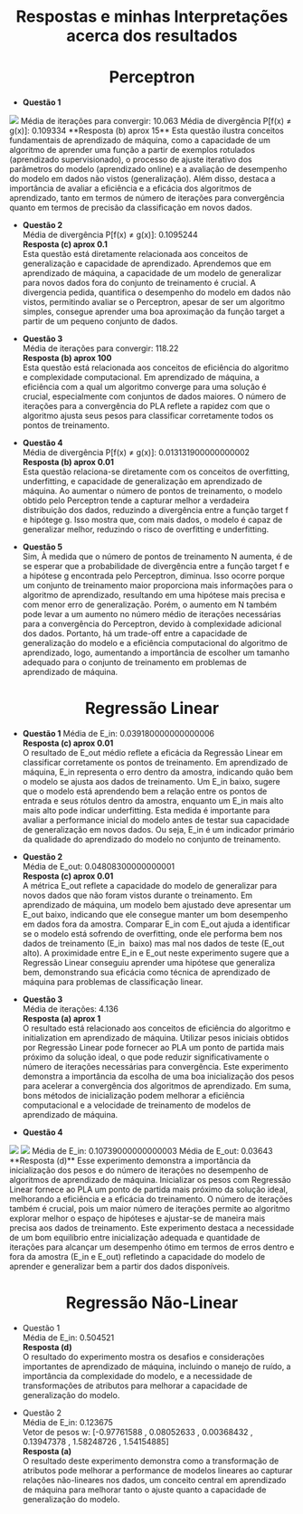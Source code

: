 # <h1 align="center"> Respostas e minhas Interpretações acerca dos resultados </h1>

# <h1 align="center"> Perceptron </h1>

- **Questão 1**  
<img src="imagens/1.png">  
Média de iterações para convergir: 10.063  
Média de divergência P[f(x) ≠ g(x)]: 0.109334  
**Resposta (b) aprox 15**   
Esta questão ilustra conceitos fundamentais de aprendizado de máquina, como a capacidade de um algoritmo de aprender uma função
a partir de exemplos rotulados (aprendizado supervisionado), o processo de ajuste iterativo dos parâmetros do modelo (aprendizado online) 
e a avaliação de desempenho do modelo em dados não vistos (generalização). Além disso, destaca a importância de avaliar a eficiência e a eficácia 
dos algoritmos de aprendizado, tanto em termos de número de iterações para convergência quanto em termos de precisão da classificação 
em novos dados.

- **Questão 2**  
Média de divergência P[f(x) ≠ g(x)]: 0.1095244  
**Resposta (c) aprox 0.1**  
Esta questão está diretamente relacionada aos conceitos de generalização e capacidade de aprendizado. Aprendemos que em aprendizado de máquina, 
a capacidade de um modelo de generalizar para novos dados fora do conjunto de treinamento é crucial. A divergencia pedida, quantifica o desempenho 
do modelo em dados não vistos, permitindo avaliar se o Perceptron, apesar de ser um algoritmo simples, consegue aprender uma boa aproximação da 
função target a partir de um pequeno conjunto de dados.

- **Questão 3**  
Média de iterações para convergir: 118.22  
**Resposta (b) aprox 100**  
Esta questão está relacionada aos conceitos de eficiência do algoritmo e complexidade computacional. Em aprendizado de máquina, a eficiência 
com a qual um algoritmo converge para uma solução é crucial, especialmente com conjuntos de dados maiores. O número de iterações para a convergência 
do PLA reflete a rapidez com que o algoritmo ajusta seus pesos para classificar corretamente todos os pontos de treinamento. 

- **Questão 4**  
Média de divergência P[f(x) ≠ g(x)]: 0.013131900000000002  
**Resposta (b) aprox 0.01**  
Esta questão relaciona-se diretamente com os conceitos de overfitting, underfitting, e capacidade de generalização em aprendizado de máquina. 
Ao aumentar o número de pontos de treinamento, o modelo obtido pelo Perceptron tende a capturar melhor a verdadeira distribuição dos dados, 
reduzindo a divergência entre a função target f e hipótege g. Isso mostra que, com mais dados, o modelo é capaz de generalizar melhor, reduzindo 
o risco de overfitting e underfitting.

- **Questão 5**  
Sim, À medida que o número de pontos de treinamento N aumenta, é de se esperar que a probabilidade de divergência entre a função target f e a hipótese 
g encontrada pelo Perceptron, diminua. Isso ocorre porque um conjunto de treinamento maior proporciona mais informações para o algoritmo de 
aprendizado, resultando em uma hipótese mais precisa e com menor erro de generalização. Porém, o aumento em N também pode levar a um aumento 
no número médio de iterações necessárias para a convergência do Perceptron, devido à complexidade adicional dos dados. Portanto, há um trade-off 
entre a capacidade de generalização do modelo e a eficiência computacional do algoritmo de aprendizado, logo, aumentando a importância de escolher 
um tamanho adequado para o conjunto de treinamento em problemas de aprendizado de máquina.

# <h1 align="center"> Regressão Linear </h1>


- **Questão 1**
Média de E_in: 0.039180000000000006  
**Resposta (c) aprox 0.01**  
O resultado de E_out médio reflete a eficácia da Regressão Linear em classificar corretamente os pontos de treinamento. Em aprendizado de máquina, 
E_in representa o erro dentro da amostra, indicando quão bem o modelo se ajusta aos dados de treinamento. Um E_in baixo, sugere que o modelo está 
aprendendo bem a relação entre os pontos de entrada e seus rótulos dentro da amostra, enquanto um E_in mais alto mais alto pode indicar underfitting. 
Esta medida é importante para avaliar a performance inicial do modelo antes de testar sua capacidade de generalização em novos dados. Ou seja, E_in 
é um indicador primário da qualidade do aprendizado do modelo no conjunto de treinamento.


- **Questão 2**  
Média de E_out: 0.04808300000000001  
**Resposta (c) aprox 0.01**  
A métrica E_out reflete a capacidade do modelo de generalizar para novos dados que não foram vistos durante o treinamento. Em aprendizado de 
máquina, um modelo bem ajustado deve apresentar um E_out baixo, indicando que ele consegue manter um bom desempenho em dados fora da amostra. 
Comparar E_in com E_out​ ajuda a identificar se o modelo está sofrendo de overfitting, onde ele performa bem nos dados de treinamento (E_in ​
baixo) mas mal nos dados de teste (E_out alto). A proximidade entre E_in e E_out neste experimento sugere que a Regressão Linear conseguiu 
aprender uma hipótese que generaliza bem, demonstrando sua eficácia como técnica de aprendizado de máquina para problemas de classificação linear.

- **Questão 3**  
Média de iterações: 4.136  
**Resposta (a) aprox 1**  
O resultado está relacionado aos conceitos de eficiência do algoritmo e initialization em aprendizado de máquina. Utilizar pesos iniciais obtidos 
por Regressão Linear pode fornecer ao PLA um ponto de partida mais próximo da solução ideal, o que pode reduzir significativamente o número de 
iterações necessárias para convergência. Este experimento demonstra a importância da escolha de uma boa inicialização dos pesos para acelerar a 
convergência dos algoritmos de aprendizado. Em suma, bons métodos de inicialização podem melhorar a eficiência computacional e a velocidade de 
treinamento de modelos de aprendizado de máquina.

- **Questão 4**  
<img src="imagens/4.png"> 
<img src="imagens/4-2.png">   
Média de E_in: 0.10739000000000003  
Média de E_out: 0.03643  
**Resposta (d)**  
Esse experimento demonstra a importância da inicialização dos pesos e do número de iterações no desempenho de algoritmos de aprendizado de máquina. Inicializar os pesos com Regressão Linear fornece ao PLA um ponto de partida mais próximo da solução ideal, melhorando a eficiência e a eficácia do treinamento. O número de iterações também é crucial, pois um maior número de iterações permite ao algoritmo explorar melhor o espaço de hipóteses e ajustar-se de maneira mais precisa aos dados de treinamento. Este experimento destaca a necessidade de um bom equilíbrio entre inicialização adequada e quantidade de iterações para alcançar um desempenho ótimo em termos de erros dentro e fora da amostra (E_in e E_out) refletindo a capacidade do modelo de aprender e generalizar bem a partir dos dados disponíveis.

# <h1 align="center"> Regressão Não-Linear </h1>
- Questão 1  
Média de E_in: 0.504521  
**Resposta (d)**  
O resultado do experimento mostra os desafios e considerações importantes de aprendizado de máquina, incluindo o manejo de ruído, a importância da complexidade do modelo, e a necessidade de transformações de atributos para melhorar a capacidade de generalização do modelo.

- Questão 2  
Média de E_in: 0.123675  
Vetor de pesos w: [-0.97761588 , 0.08052633 , 0.00368432 , 0.13947378 , 1.58248726 , 1.54154885]  
**Resposta (a)**  
 O resultado deste experimento demonstra como a transformação de atributos pode melhorar a performance de modelos lineares ao capturar relações não-lineares nos dados, um conceito central em aprendizado de máquina para melhorar tanto o ajuste quanto a capacidade de generalização do modelo.  






